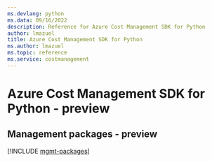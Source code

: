 ```yaml
---
ms.devlang: python
ms.data: 09/16/2022
description: Reference for Azure Cost Management SDK for Python
author: lmazuel
title: Azure Cost Management SDK for Python
ms.author: lmazuel
ms.topic: reference
ms.service: costmanagement
---
```

# Azure Cost Management SDK for Python - preview

## Management packages - preview
[!INCLUDE [mgmt-packages](cost-management-mgmt-index.md)]
